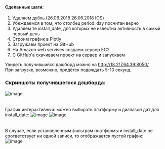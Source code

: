 #### Сделанные шаги:
1. Удаляем дубль (26.06.2018 26.06.2018 IOS)
2. Убеждаемся в том, что столбец period_day посчитан верно
3. Удаляем те install_date, для которых не известна активность в самый первый день
4. Строим график в Plotly
5. Загружаем проект на GitHub
6. На Amazon web servises создаем сервер EC2
7. С GitHub'а скачиваем проект на сервер и запускаем <br>


Увидеть получившийся дашборд можно на http://18.217.64.39:8050/  
При загрузке, возможно, придётся подождать 5-10 секунд.

### Скриншоты получившегося дэшборда:
![image](https://user-images.githubusercontent.com/73870387/147825090-c53688a9-db7c-464e-8ec2-bb100f8368c1.png)
<br></br>  
График интерактивный: можно выбирать платформу и диапазон дат для install_date:
![image](https://user-images.githubusercontent.com/73870387/147825147-e63eb12f-a517-471c-8133-072195059942.png)
![image](https://user-images.githubusercontent.com/73870387/147825242-9ec0b941-a212-45c1-ae0b-f6d8bc688555.png)
<br></br>  
В случае, если установленным фильтрам платформы и install_date не соответствует ни одной записи, то отображается пустой график:
![image](https://user-images.githubusercontent.com/73870387/147825310-fa9aad64-aba0-4ed0-854e-59080fb50822.png)

